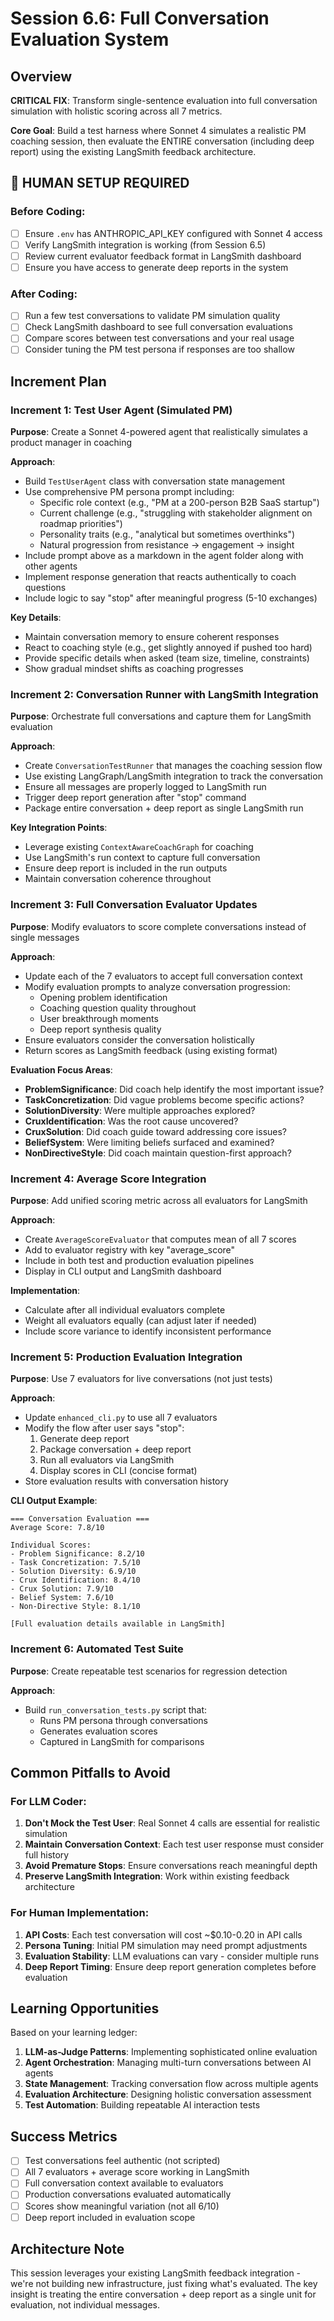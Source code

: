 # Session 6.6: Full Conversation Evaluation System

## Overview
**CRITICAL FIX**: Transform single-sentence evaluation into full conversation simulation with holistic scoring across all 7 metrics.

**Core Goal**: Build a test harness where Sonnet 4 simulates a realistic PM coaching session, then evaluate the ENTIRE conversation (including deep report) using the existing LangSmith feedback architecture.

## 🔴 HUMAN SETUP REQUIRED

### Before Coding:
- [ ] Ensure `.env` has ANTHROPIC_API_KEY configured with Sonnet 4 access
- [ ] Verify LangSmith integration is working (from Session 6.5)
- [ ] Review current evaluator feedback format in LangSmith dashboard
- [ ] Ensure you have access to generate deep reports in the system

### After Coding:
- [ ] Run a few test conversations to validate PM simulation quality
- [ ] Check LangSmith dashboard to see full conversation evaluations
- [ ] Compare scores between test conversations and your real usage
- [ ] Consider tuning the PM test persona if responses are too shallow

## Increment Plan

### Increment 1: Test User Agent (Simulated PM)
**Purpose**: Create a Sonnet 4-powered agent that realistically simulates a product manager in coaching

**Approach**:
- Build `TestUserAgent` class with conversation state management
- Use comprehensive PM persona prompt including:
  - Specific role context (e.g., "PM at a 200-person B2B SaaS startup")
  - Current challenge (e.g., "struggling with stakeholder alignment on roadmap priorities")
  - Personality traits (e.g., "analytical but sometimes overthinks")
  - Natural progression from resistance → engagement → insight
- Include prompt above as a markdown in the agent folder along with other agents
- Implement response generation that reacts authentically to coach questions
- Include logic to say "stop" after meaningful progress (5-10 exchanges)

**Key Details**:
- Maintain conversation memory to ensure coherent responses
- React to coaching style (e.g., get slightly annoyed if pushed too hard)
- Provide specific details when asked (team size, timeline, constraints)
- Show gradual mindset shifts as coaching progresses

### Increment 2: Conversation Runner with LangSmith Integration
**Purpose**: Orchestrate full conversations and capture them for LangSmith evaluation

**Approach**:
- Create `ConversationTestRunner` that manages the coaching session flow
- Use existing LangGraph/LangSmith integration to track the conversation
- Ensure all messages are properly logged to LangSmith run
- Trigger deep report generation after "stop" command
- Package entire conversation + deep report as single LangSmith run

**Key Integration Points**:
- Leverage existing `ContextAwareCoachGraph` for coaching
- Use LangSmith's run context to capture full conversation
- Ensure deep report is included in the run outputs
- Maintain conversation coherence throughout

### Increment 3: Full Conversation Evaluator Updates
**Purpose**: Modify evaluators to score complete conversations instead of single messages

**Approach**:
- Update each of the 7 evaluators to accept full conversation context
- Modify evaluation prompts to analyze conversation progression:
  - Opening problem identification
  - Coaching question quality throughout
  - User breakthrough moments
  - Deep report synthesis quality
- Ensure evaluators consider the conversation holistically
- Return scores as LangSmith feedback (using existing format)

**Evaluation Focus Areas**:
- **ProblemSignificance**: Did coach help identify the most important issue?
- **TaskConcretization**: Did vague problems become specific actions?
- **SolutionDiversity**: Were multiple approaches explored?
- **CruxIdentification**: Was the root cause uncovered?
- **CruxSolution**: Did coach guide toward addressing core issues?
- **BeliefSystem**: Were limiting beliefs surfaced and examined?
- **NonDirectiveStyle**: Did coach maintain question-first approach?

### Increment 4: Average Score Integration
**Purpose**: Add unified scoring metric across all evaluators for LangSmith

**Approach**:
- Create `AverageScoreEvaluator` that computes mean of all 7 scores
- Add to evaluator registry with key "average_score"
- Include in both test and production evaluation pipelines
- Display in CLI output and LangSmith dashboard

**Implementation**:
- Calculate after all individual evaluators complete
- Weight all evaluators equally (can adjust later if needed)
- Include score variance to identify inconsistent performance

### Increment 5: Production Evaluation Integration
**Purpose**: Use 7 evaluators for live conversations (not just tests)

**Approach**:
- Update `enhanced_cli.py` to use all 7 evaluators
- Modify the flow after user says "stop":
  1. Generate deep report
  2. Package conversation + deep report
  3. Run all evaluators via LangSmith
  4. Display scores in CLI (concise format)
- Store evaluation results with conversation history

**CLI Output Example**:
```
=== Conversation Evaluation ===
Average Score: 7.8/10

Individual Scores:
- Problem Significance: 8.2/10
- Task Concretization: 7.5/10
- Solution Diversity: 6.9/10
- Crux Identification: 8.4/10
- Crux Solution: 7.9/10
- Belief System: 7.6/10
- Non-Directive Style: 8.1/10

[Full evaluation details available in LangSmith]
```

### Increment 6: Automated Test Suite
**Purpose**: Create repeatable test scenarios for regression detection

**Approach**:
- Build `run_conversation_tests.py` script that:
  - Runs PM persona through conversations
  - Generates evaluation scores
  - Captured in LangSmith for comparisons


## Common Pitfalls to Avoid

### For LLM Coder:
1. **Don't Mock the Test User**: Real Sonnet 4 calls are essential for realistic simulation
2. **Maintain Conversation Context**: Each test user response must consider full history
3. **Avoid Premature Stops**: Ensure conversations reach meaningful depth
4. **Preserve LangSmith Integration**: Work within existing feedback architecture

### For Human Implementation:
1. **API Costs**: Each test conversation will cost ~$0.10-0.20 in API calls
2. **Persona Tuning**: Initial PM simulation may need prompt adjustments
3. **Evaluation Stability**: LLM evaluations can vary - consider multiple runs
4. **Deep Report Timing**: Ensure deep report generation completes before evaluation

## Learning Opportunities

Based on your learning ledger:

1. **LLM-as-Judge Patterns**: Implementing sophisticated online evaluation
2. **Agent Orchestration**: Managing multi-turn conversations between AI agents
3. **State Management**: Tracking conversation flow across multiple agents
4. **Evaluation Architecture**: Designing holistic conversation assessment
5. **Test Automation**: Building repeatable AI interaction tests

## Success Metrics

- [ ] Test conversations feel authentic (not scripted)
- [ ] All 7 evaluators + average score working in LangSmith
- [ ] Full conversation context available to evaluators
- [ ] Production conversations evaluated automatically
- [ ] Scores show meaningful variation (not all 6/10)
- [ ] Deep report included in evaluation scope

## Architecture Note

This session leverages your existing LangSmith feedback integration - we're not building new infrastructure, just fixing what's evaluated. The key insight is treating the entire conversation + deep report as a single unit for evaluation, not individual messages.